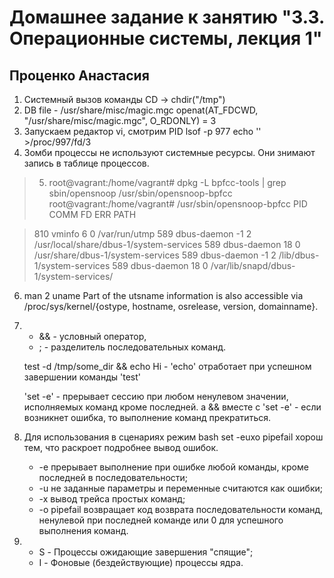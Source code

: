 #               Домашнее задание к занятию "3.3. Операционные системы, лекция 1"
##                                    Проценко Анастасия

1. Cистемный вызов команды CD -> chdir("/tmp")
2. DB file - /usr/share/misc/magic.mgc
openat(AT_FDCWD, "/usr/share/misc/magic.mgc", O_RDONLY) = 3
3. Запускаем редактор vi, смотрим PID
 lsof -p 977
 echo '' >/proc/997/fd/3
4. Зомби процессы не используют системные ресурсы. Они знимают запись в таблице процессов.
>5. root@vagrant:/home/vagrant# dpkg -L bpfcc-tools | grep sbin/opensnoop
>   /usr/sbin/opensnoop-bpfcc
>   root@vagrant:/home/vagrant# /usr/sbin/opensnoop-bpfcc
>   PID    COMM             FD  ERR  PATH
  
>  810    vminfo            6    0   /var/run/utmp
>  589    dbus-daemon       -1   2   /usr/local/share/dbus-1/system-services
>  589    dbus-daemon       18   0   /usr/share/dbus-1/system-services
>  589    dbus-daemon       -1   2   /lib/dbus-1/system-services
>  589    dbus-daemon       18   0   /var/lib/snapd/dbus-1/system-services/
6. man 2 uname
   Part of the utsname information is also accessible via /proc/sys/kernel/{ostype, hostname, osrelease, version, domainname}.
7. * && -  условный оператор,
   * ;  - разделитель последовательных команд.

   test -d /tmp/some_dir && echo Hi - 'echo'  отработает при успешном завершении команды 'test'

   'set -e' - прерывает сессию при любом ненулевом значении, исполняемых команд кроме последней.
    а &&  вместе с 'set -e' - если возникнет ошибка, то выполнение команд прекратиться.
8. Для использования в сценариях режим bash set -euxo pipefail хорош тем, что раскроет подробнее вывод ошибок.
   * -e прерывает выполнение при ошибке любой команды, кроме последней в последовательности;
   * -u не заданные параметры и переменные считаются как ошибки;
   * -x вывод трейса простых команд;
   * -o pipefail возвращает код возврата последовательности команд, ненулевой при последней команде или 0 для успешного выполнения команд.
9. * S - Процессы ожидающие завершения "спящие";
   * I - Фоновые (бездействующие) процессы ядра.

